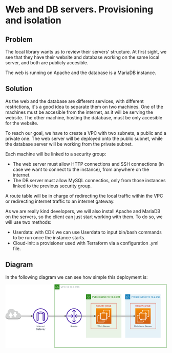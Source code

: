# Web and DB servers. Provisioning and isolation

## Problem
The local library wants us to review their servers' structure. At first sight, we see that they have their website and database working on the same local server, and both are publicly accesible.

The web is running on Apache and the database is a MariaDB instance.

## Solution
As the web and the database are different services, with different restrictions, it's a good idea to separate them on two machines.
One of the machines must be accesible from the internet, as it will be serving the website. The other machine, hosting the database, must be only accesible for the website.

To reach our goal, we have to create a VPC with two subnets, a public and a private one. The web server will be deployed onto the public subnet, while the database server will be working from the private subnet.

Each machine will be linked to a security group:
- The web server must allow HTTP connections and SSH connections (in case we want to connect to the instance), from anywhere on the internet.
- The DB server must allow MySQL connectios, only from those instances linked to the previous security group.

A route table will be in charge of redirecting the local traffic within the VPC or redirecting internet traffic to an internet gateway.

As we are really kind developers, we will also install Apache and MariaDB on the servers, so the client can just start working with them. To do so, we will use two methods:
- Userdata: with CDK we can use Userdata to input bin/bash commands to be run once the instance starts.
- Cloud-init: a provisioner used with Terraform via a configuration .yml file.

## Diagram
In the following diagram we can see how simple this deployment is:

[<img src="https://github.com/martinBDev/IaC_AWS/blob/main/internet_access/Plan.png" alt="Plan" width="900"/>](https://github.com/martinBDev/IaC_AWS/blob/main/internet_access/Plan.png)